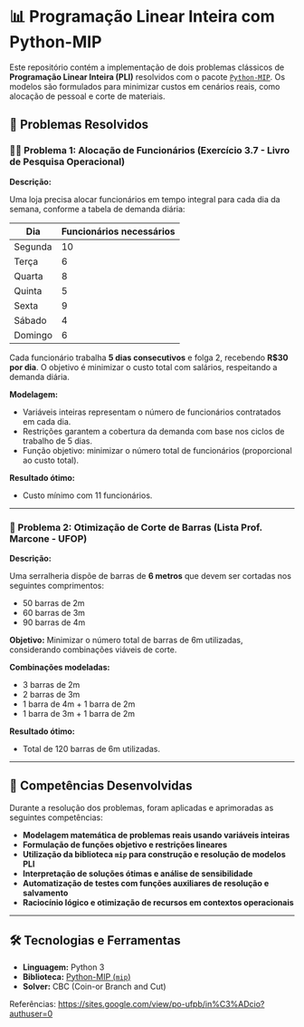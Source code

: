 
# 📊 Programação Linear Inteira com Python-MIP

Este repositório contém a implementação de dois problemas clássicos de **Programação Linear Inteira (PLI)** resolvidos com o pacote [`Python-MIP`](https://pypi.org/project/mip/). Os modelos são formulados para minimizar custos em cenários reais, como alocação de pessoal e corte de materiais.

## 🧩 Problemas Resolvidos

### 🧑‍💼 Problema 1: Alocação de Funcionários (Exercício 3.7 - Livro de Pesquisa Operacional)

**Descrição:**

Uma loja precisa alocar funcionários em tempo integral para cada dia da semana, conforme a tabela de demanda diária:

| Dia       | Funcionários necessários |
|-----------|---------------------------|
| Segunda   | 10                        |
| Terça     | 6                         |
| Quarta    | 8                         |
| Quinta    | 5                         |
| Sexta     | 9                         |
| Sábado    | 4                         |
| Domingo   | 6                         |

Cada funcionário trabalha **5 dias consecutivos** e folga 2, recebendo **R$30 por dia**. O objetivo é minimizar o custo total com salários, respeitando a demanda diária.

**Modelagem:**
- Variáveis inteiras representam o número de funcionários contratados em cada dia.
- Restrições garantem a cobertura da demanda com base nos ciclos de trabalho de 5 dias.
- Função objetivo: minimizar o número total de funcionários (proporcional ao custo total).

**Resultado ótimo:**
- Custo mínimo com 11 funcionários.

---

### 🔧 Problema 2: Otimização de Corte de Barras (Lista Prof. Marcone - UFOP)

**Descrição:**

Uma serralheria dispõe de barras de **6 metros** que devem ser cortadas nos seguintes comprimentos:

- 50 barras de 2m  
- 60 barras de 3m  
- 90 barras de 4m  

**Objetivo:** Minimizar o número total de barras de 6m utilizadas, considerando combinações viáveis de corte.

**Combinações modeladas:**
- 3 barras de 2m  
- 2 barras de 3m  
- 1 barra de 4m + 1 barra de 2m  
- 1 barra de 3m + 1 barra de 2m  

**Resultado ótimo:**
- Total de 120 barras de 6m utilizadas.

---

## 🧠 Competências Desenvolvidas

Durante a resolução dos problemas, foram aplicadas e aprimoradas as seguintes competências:

- **Modelagem matemática de problemas reais usando variáveis inteiras**
- **Formulação de funções objetivo e restrições lineares**
- **Utilização da biblioteca `mip` para construção e resolução de modelos PLI**
- **Interpretação de soluções ótimas e análise de sensibilidade**
- **Automatização de testes com funções auxiliares de resolução e salvamento**
- **Raciocínio lógico e otimização de recursos em contextos operacionais**

---

## 🛠️ Tecnologias e Ferramentas

- **Linguagem:** Python 3  
- **Biblioteca:** [Python-MIP (`mip`)](https://pypi.org/project/mip/)  
- **Solver:** CBC (Coin-or Branch and Cut)



Referências: https://sites.google.com/view/po-ufpb/in%C3%ADcio?authuser=0
